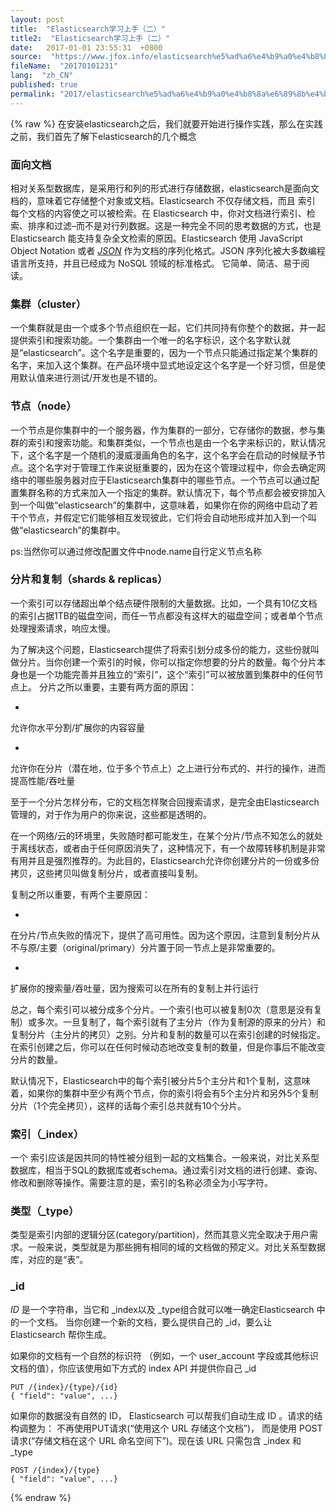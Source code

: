 ```yaml
---
layout: post
title:  "Elasticsearch学习上手（二）"
title2:  "Elasticsearch学习上手（二）"
date:   2017-01-01 23:55:31  +0800
source:  "https://www.jfox.info/elasticsearch%e5%ad%a6%e4%b9%a0%e4%b8%8a%e6%89%8b%e4%ba%8c.html"
fileName:  "20170101231"
lang:  "zh_CN"
published: true
permalink: "2017/elasticsearch%e5%ad%a6%e4%b9%a0%e4%b8%8a%e6%89%8b%e4%ba%8c.html"
---
```

{% raw %}
在安装elasticsearch之后，我们就要开始进行操作实践，那么在实践之前，我们首先了解下elasticsearch的几个概念

### 面向文档

相对关系型数据库，是采用行和列的形式进行存储数据，elasticsearch是面向文档的，意味着它存储整个对象或文档。Elasticsearch 不仅存储文档，而且 索引 每个文档的内容使之可以被检索。在 Elasticsearch 中，你对文档进行索引、检索、排序和过滤–而不是对行列数据。这是一种完全不同的思考数据的方式，也是 Elasticsearch 能支持复杂全文检索的原因。Elasticsearch 使用 JavaScript Object Notation 或者 [*JSON*](https://www.jfox.info/go.php?url=http://en.wikipedia.org/wiki/Json) 作为文档的序列化格式。JSON 序列化被大多数编程语言所支持，并且已经成为 NoSQL 领域的标准格式。 它简单、简洁、易于阅读。

### 集群（cluster）

一个集群就是由一个或多个节点组织在一起，它们共同持有你整个的数据，并一起提供索引和搜索功能。一个集群由一个唯一的名字标识，这个名字默认就是“elasticsearch”。这个名字是重要的，因为一个节点只能通过指定某个集群的名字，来加入这个集群。在产品环境中显式地设定这个名字是一个好习惯，但是使用默认值来进行测试/开发也是不错的。

### 节点（node）

一个节点是你集群中的一个服务器，作为集群的一部分，它存储你的数据，参与集群的索引和搜索功能。和集群类似，一个节点也是由一个名字来标识的，默认情况下，这个名字是一个随机的漫威漫画角色的名字，这个名字会在启动的时候赋予节点。这个名字对于管理工作来说挺重要的，因为在这个管理过程中，你会去确定网络中的哪些服务器对应于Elasticsearch集群中的哪些节点。一个节点可以通过配置集群名称的方式来加入一个指定的集群。默认情况下，每个节点都会被安排加入到一个叫做“elasticsearch”的集群中，这意味着，如果你在你的网络中启动了若干个节点，并假定它们能够相互发现彼此，它们将会自动地形成并加入到一个叫做“elasticsearch”的集群中。

ps:当然你可以通过修改配置文件中node.name自行定义节点名称

### 分片和复制（shards & replicas）

一个索引可以存储超出单个结点硬件限制的大量数据。比如，一个具有10亿文档的索引占据1TB的磁盘空间，而任一节点都没有这样大的磁盘空间；或者单个节点处理搜索请求，响应太慢。

为了解决这个问题，Elasticsearch提供了将索引划分成多份的能力，这些份就叫做分片。当你创建一个索引的时候，你可以指定你想要的分片的数量。每个分片本身也是一个功能完善并且独立的“索引”，这个“索引”可以被放置到集群中的任何节点上。 分片之所以重要，主要有两方面的原因：

- 
允许你水平分割/扩展你的内容容量

- 
允许你在分片（潜在地，位于多个节点上）之上进行分布式的、并行的操作，进而提高性能/吞吐量

至于一个分片怎样分布，它的文档怎样聚合回搜索请求，是完全由Elasticsearch管理的，对于作为用户的你来说，这些都是透明的。

在一个网络/云的环境里，失败随时都可能发生，在某个分片/节点不知怎么的就处于离线状态，或者由于任何原因消失了，这种情况下，有一个故障转移机制是非常有用并且是强烈推荐的。为此目的，Elasticsearch允许你创建分片的一份或多份拷贝，这些拷贝叫做复制分片，或者直接叫复制。

复制之所以重要，有两个主要原因：

- 
在分片/节点失败的情况下，提供了高可用性。因为这个原因，注意到复制分片从不与原/主要（original/primary）分片置于同一节点上是非常重要的。

- 
扩展你的搜索量/吞吐量，因为搜索可以在所有的复制上并行运行

总之，每个索引可以被分成多个分片。一个索引也可以被复制0次（意思是没有复制）或多次。一旦复制了，每个索引就有了主分片（作为复制源的原来的分片）和复制分片（主分片的拷贝）之别。分片和复制的数量可以在索引创建的时候指定。在索引创建之后，你可以在任何时候动态地改变复制的数量，但是你事后不能改变分片的数量。

默认情况下，Elasticsearch中的每个索引被分片5个主分片和1个复制，这意味着，如果你的集群中至少有两个节点，你的索引将会有5个主分片和另外5个复制分片（1个完全拷贝），这样的话每个索引总共就有10个分片。

### 索引（_index）

一个 索引应该是因共同的特性被分组到一起的文档集合。一般来说，对比关系型数据库，相当于SQL的数据库或者schema。通过索引对文档的进行创建、查询、修改和删除等操作。需要注意的是，索引的名称必须全为小写字符。

### 类型（_type）

类型是索引内部的逻辑分区(category/partition)，然而其意义完全取决于用户需求。一般来说，类型就是为那些拥有相同的域的文档做的预定义。对比关系型数据库，对应的是“表”。

### _id

*ID* 是一个字符串，当它和 _index以及 _type组合就可以唯一确定Elasticsearch 中的一个文档。 当你创建一个新的文档，要么提供自己的 _id，要么让 Elasticsearch 帮你生成。

如果你的文档有一个自然的标识符 （例如，一个 user_account 字段或其他标识文档的值），你应该使用如下方式的 index API 并提供你自己 _id

    PUT /{index}/{type}/{id}
    { "field": "value", ...}

如果你的数据没有自然的 ID， Elasticsearch 可以帮我们自动生成 ID 。请求的结构调整为： 不再使用PUT请求(“使用这个 URL 存储这个文档”)， 而是使用 POST请求(“存储文档在这个 URL 命名空间下”)。现在该 URL 只需包含 _index 和 _type

    POST /{index}/{type}
    { "field": "value", ...}
{% endraw %}

